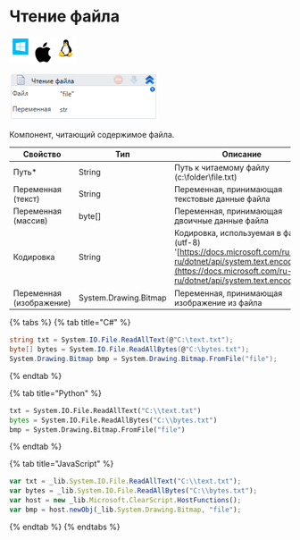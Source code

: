 # Чтение файла

![](<../../../.gitbook/assets/image (680).png>)

![](<../../../.gitbook/assets/image (909).png>)

Компонент, читающий содержимое файла.

| Свойство                 | Тип                   | Описание                                                                                                                                                                       |
| ------------------------ | --------------------- | ------------------------------------------------------------------------------------------------------------------------------------------------------------------------------ |
| Путь\*                   | String                | Путь к читаемому файлу (c:\folder\file.txt)                                                                                                                                    |
| Переменная (текст)       | String                | Переменная, принимающая текстовые данные файла                                                                                                                                 |
| Переменная (массив)      | byte\[]               | Переменная, принимающая двоичные данные файла                                                                                                                                  |
| Кодировка                | String                | Кодировка, используемая в файле (utf-8) '[https://docs.microsoft.com/ru-ru/dotnet/api/system.text.encoding](https://docs.microsoft.com/ru-ru/dotnet/api/system.text.encoding)' |
| Переменная (изображение) | System.Drawing.Bitmap | Переменная, принимающая изображение из файла                                                                                                                                   |

{% tabs %}
{% tab title="C#" %}
```csharp
string txt = System.IO.File.ReadAllText(@"C:\text.txt");
byte[] bytes = System.IO.File.ReadAllBytes(@"C:\bytes.txt");
System.Drawing.Bitmap bmp = System.Drawing.Bitmap.FromFile("file");
```
{% endtab %}

{% tab title="Python" %}
```python
txt = System.IO.File.ReadAllText("C:\\text.txt")
bytes = System.IO.File.ReadAllBytes("C:\\bytes.txt")
bmp = System.Drawing.Bitmap.FromFile("file")
```
{% endtab %}

{% tab title="JavaScript" %}
```javascript
var txt = _lib.System.IO.File.ReadAllText("C:\\text.txt");
var bytes = _lib.System.IO.File.ReadAllBytes("C:\\bytes.txt");
var host = new _lib.Microsoft.ClearScript.HostFunctions();
var bmp = host.newObj(_lib.System.Drawing.Bitmap, "file");
```
{% endtab %}
{% endtabs %}

